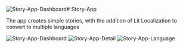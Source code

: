 ![Story-App-Dashboard](https://github.com/mluthfifrd/Final-Story-App/assets/82927435/76bf6097-a3d9-4964-bd98-6e2b1f14b820)# Story-App

The app creates simple stories, with the addition of Lit Localization to convert to multiple languages

![Story-App-Dashboard](https://github.com/mluthfifrd/Final-Story-App/assets/82927435/971643ed-7e77-4784-b2ba-3b94449cc66a)
![Story-App-Detail](https://github.com/mluthfifrd/Final-Story-App/assets/82927435/307a8b9e-7ff9-4a38-83a3-05051333d104)
![Story-App-Language](https://github.com/mluthfifrd/Final-Story-App/assets/82927435/eeeb69d4-dea6-4abe-a131-935d0d636db4)
